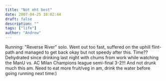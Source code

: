 ```yaml
---
title: "Not eht best"
date: 2007-04-25 18:02:44
draft: false
description: ""
tags: ["life"]
author: "Andrew"
---
```


Running: "Reverse River" solo. Went out too fast, suffered on the uphill flint-path and managed to get back okay but not speedy after this. Time?? Dehydrated since drinking last night with chums from work while watching the ManU vs. AC Milan Champions league semi-final 3-2!!! And not drunk much this am. Need to eat more fruit/veg in am, drink the water before going running next time:)
